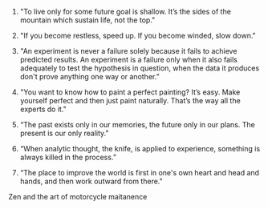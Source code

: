 1. "To live only for some future goal is shallow. It’s the sides of the mountain which sustain life, not the top."

2. "If you become restless, speed up. If you become winded, slow down."

3. "An experiment is never a failure solely because it fails to achieve predicted results. An experiment is a failure only when it also fails adequately to test the hypothesis in question, when the data it produces don't prove anything one way or another.”

4. "You want to know how to paint a perfect painting? It’s easy. Make yourself perfect and then just paint naturally. That’s the way all the experts do it."

5. “The past exists only in our memories, the future only in our plans. The present is our only reality."

6. “When analytic thought, the knife, is applied to experience, something is always killed in the process.”

7. “The place to improve the world is first in one's own heart and head and hands, and then work outward from there."


<!-- -->

Zen and the art of motorcycle maitanence